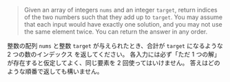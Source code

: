 > Given an array of integers `nums` and an integer `target`, return indices of the two numbers such that they add up to `target`.
> You may assume that each input would have exactly one solution, and you may not use the same element twice.
> You can return the answer in any order.

整数の配列 `nums` と整数 `target` が与えられたとき、合計が `target` になるような 2 つの数のインデックス を返してください。
各入力には必ず「ただ 1 つの解」が存在すると仮定してよく、同じ要素を 2 回使ってはいけません。
答えはどのような順番で返しても構いません。
